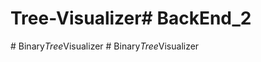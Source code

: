 # Tree-Visualizer#   B a c k E n d _ 2  
 #   B i n a r y _ T r e e _ V i s u a l i z e r  
 #   B i n a r y _ T r e e _ V i s u a l i z e r  
 